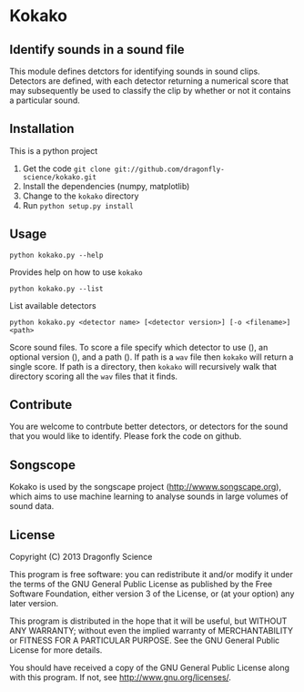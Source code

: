 Kokako
======

Identify sounds in a sound file
-------------------------------

This module defines detctors for identifying sounds in sound clips.  Detectors are defined, with each
detector returning a numerical score that may subsequently be used to classify the clip by whether
or not it contains a particular sound.


Installation
------------

This is a python project

1. Get the code `git clone git://github.com/dragonfly-science/kokako.git`
2. Install the dependencies (numpy, matplotlib)
2. Change to the `kokako` directory
3. Run `python setup.py install`

Usage
-----

`python kokako.py --help`

Provides help on how to use `kokako`

`python kokako.py --list`

List available detectors

`python kokako.py <detector name> [<detector version>] [-o <filename>] <path>`

Score sound files. To score a file specify which detector to use (<detector name>), an optional version (<detector version>),
and a path (<path>). If path is a `wav` file then `kokako` will return a single score. If path is a directory, then `kokako` 
will recursively walk that directory scoring all the `wav` files that it finds.


Contribute
----------

You are welcome to contrbute better detectors, or detectors for the sound that you would like to identify. 
Please fork the code on github. 


Songscope
---------

Kokako is used by the songscape project (http://wwww.songscape.org), which aims to use machine learning to
analyse sounds in large volumes of sound data.



License
-------

Copyright (C) 2013  Dragonfly Science

This program is free software: you can redistribute it and/or modify
it under the terms of the GNU General Public License as published by
the Free Software Foundation, either version 3 of the License, or
(at your option) any later version.

This program is distributed in the hope that it will be useful,
but WITHOUT ANY WARRANTY; without even the implied warranty of
MERCHANTABILITY or FITNESS FOR A PARTICULAR PURPOSE.  See the
GNU General Public License for more details.

You should have received a copy of the GNU General Public License
along with this program.  If not, see <http://www.gnu.org/licenses/>.
